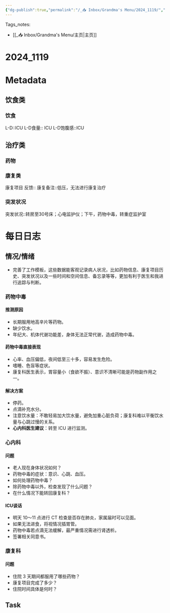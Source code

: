 ```yaml
---
{"dg-publish":true,"permalink":"/_📥 Inbox/Grandma's Menu/2024_1119/","tags":["🏥"]}
---
```


Tags_notes: 
- [[_📥 Inbox/Grandma's Menu/主页\|主页]]
# 2024_1119
# Metadata
## 饮食类
### 饮食
L-D::ICU
L-D食量:: ICU
L-D饱腹感::ICU
## 治疗类
### 药物

### 康复类
康复项目
反馈:: 
康复备注::低压，无法进行康复治疗
### 突发状况
突发状况::转房至30号床；心电监护仪；下午，药物中毒，转重症监护室
# 每日日志
## 情况/情绪
- 完善了工作模板，这些数据能客观记录病人状况，比如药物信息、康复项目历史、突发状况以及一些时间和空间信息、备忘录等等，更加有利于医生和我进行追踪与判断。

### 药物中毒

#### 推测原因
- 长期服用地高辛片等药物。
- 缺少饮水。
- 年纪大、机体代谢功能差，身体无法正常代谢，造成药物中毒。

#### 药物中毒直接表现
- 心率、血压偏低，夜间低至三十多，容易发生危险。
- 嗜睡、色盲等症状。
- 康复科医生表示，胃容量小（食欲不振）、意识不清晰可能是药物副作用之一。
#### 解决方案
- 停药。
- 点滴补充水分。
- 注意饮水量：不敢轻易加大饮水量，避免加重心脏负荷；康复科难以平衡饮水量与心跳过慢的关系。
- **心内科医生建议**：转至 ICU 进行监测。
### 心内科

#### 问题
- 老人现在身体状况如何？
- 药物中毒的症状：意识、心跳、血压。
- 如何处理药物中毒？
- 除药物中毒以外，检查发现了什么问题？
- 在什么情况下能转回康复科？
#### ICU谈话
- 明天 10～11 点进行 CT 检查是否存在肺炎，家属届时可以见面。
- 如果无法进食，将视情况插胃管。
- 药物中毒若点滴无法缓解，最严重情况需进行肾透析。
- 签署相关同意书。
### 康复科

#### 问题
- 住院 3 天期间都服用了哪些药物？
- 康复项目完成了多少？
- 住院时间具体是何时？
## Task
